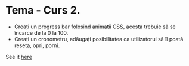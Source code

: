 # Tema - Curs 2.
* Creați un progress bar folosind animatii CSS, acesta trebuie să se încarce de la 0 la 100.
* Creați un cronometru, adăugați posibilitatea ca utilizatorul să îl poată reseta, opri, porni.

See it [here](https://rawcdn.githack.com/kondrei/Curs-2/4bdd6ea5e27558075bcaaa057c8435cc6e5cfacf/index.html)
